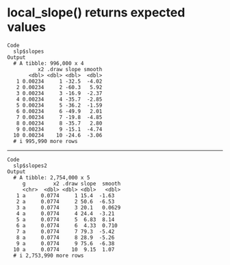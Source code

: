 # local_slope() returns expected values

    Code
      slp$slopes
    Output
      # A tibble: 996,000 x 4
              x2 .draw slope smooth
           <dbl> <dbl> <dbl>  <dbl>
       1 0.00234     1 -32.5  -4.02
       2 0.00234     2 -60.3   5.92
       3 0.00234     3 -16.9  -2.37
       4 0.00234     4 -35.7  -2.85
       5 0.00234     5 -36.2  -1.59
       6 0.00234     6 -49.9   2.01
       7 0.00234     7 -19.8  -4.85
       8 0.00234     8 -35.7   2.80
       9 0.00234     9 -15.1  -4.74
      10 0.00234    10 -24.6  -3.06
      # i 995,990 more rows

---

    Code
      slp$slopes2
    Output
      # A tibble: 2,754,000 x 5
         g         x2 .draw slope  smooth
         <chr>  <dbl> <dbl> <dbl>   <dbl>
       1 a     0.0774     1 15.4  -1.63  
       2 a     0.0774     2 50.6  -6.53  
       3 a     0.0774     3 20.1   0.0629
       4 a     0.0774     4 24.4  -3.21  
       5 a     0.0774     5  6.83  8.14  
       6 a     0.0774     6  4.33  0.710 
       7 a     0.0774     7 79.3  -5.42  
       8 a     0.0774     8 28.9  -5.26  
       9 a     0.0774     9 75.6  -6.38  
      10 a     0.0774    10  9.15  1.07  
      # i 2,753,990 more rows

